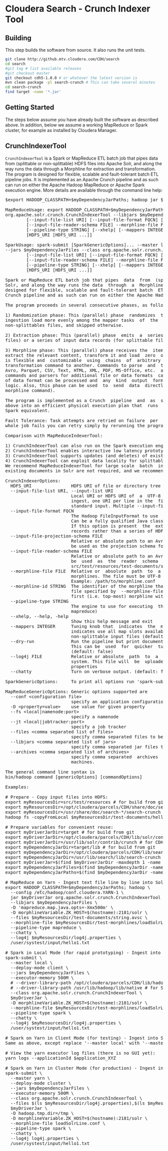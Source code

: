 # Cloudera Search - Crunch Indexer Tool

## Building

This step builds the software from source. It also runs the unit tests.

```bash
git clone http://github.mtv.cloudera.com/CDH/search
cd search
#git tag # list available releases
#git checkout master
git checkout cdh5-1.0.0 # or whatever the latest version is
mvn clean package -pl search-crunch # This can take several minutes
cd search-crunch
find target -name '*.jar'
```

## Getting Started

The steps below assume you have already built the software as described above.
In addition, below we assume a working MapReduce or Spark cluster, for example as installed by Cloudera Manager.

## CrunchIndexerTool

`CrunchIndexerTool` is a Spark or MapReduce ETL batch job that pipes data from (splittable or non-splittable) HDFS files into Apache  Solr,  and  along the way runs the data through a Morphline  for extraction  and transformation. The program is
designed for flexible, scalable and fault-tolerant batch ETL pipeline jobs. It is implemented as an  Apache  Crunch  pipeline and as such can run
on either the Apache Hadoop MapReduce or Apache Spark execution engine. More details are available through the command line help:

<pre>
$export HADOOP_CLASSPATH=$myDependencyJarPaths; hadoop jar $myDriverJar org.apache.solr.crunch.CrunchIndexerTool -help

MapReduceUsage: export HADOOP_CLASSPATH=$myDependencyJarPaths; hadoop jar $myDriverJar 
org.apache.solr.crunch.CrunchIndexerTool --libjars $myDependencyJarFiles [MapReduceGenericOptions]...
        [--input-file-list URI] [--input-file-format FQCN] [--input-file-projection-schema FILE]
        [--input-file-reader-schema FILE] --morphline-file FILE [--morphline-id STRING]
        [--pipeline-type STRING] [--xhelp] [--mappers INTEGER] [--dry-run] [--log4j FILE] [--chatty]
        [HDFS_URI [HDFS_URI ...]]

SparkUsage: spark-submit [SparkGenericOptions]... --master local|yarn --deploy-mode client|cluster
--jars $myDependencyJarFiles --class org.apache.solr.crunch.CrunchIndexerTool $myDriverJar
        [--input-file-list URI] [--input-file-format FQCN] [--input-file-projection-schema FILE]
        [--input-file-reader-schema FILE] --morphline-file FILE [--morphline-id STRING]
        [--pipeline-type STRING] [--xhelp] [--mappers INTEGER] [--dry-run] [--log4j FILE] [--chatty]
        [HDFS_URI [HDFS_URI ...]]

Spark or MapReduce ETL batch job that pipes  data  from  (splittable or non-splittable) HDFS files into Apache
Solr, and along the way runs the data  through  a  Morphline for extraction and transformation. The program is
designed for flexible, scalable and fault-tolerant batch  ETL  pipeline  jobs.  It is implemented as an Apache
Crunch pipeline and as such can run on either the Apache Hadoop MapReduce or Apache Spark execution engine.

The program proceeds in several consecutive phases, as follows: 

1) Randomization phase: This (parallel) phase  randomizes  the  list  of  HDFS  input files in order to spread
ingestion load more evenly among the mapper tasks  of  the  subsequent  phase. This phase is only executed for
non-splittables files, and skipped otherwise.

2) Extraction phase: This (parallel) phase  emits  a  series  of  HDFS  file input streams (for non-splittable
files) or a series of input data records (for splittable files). 

3) Morphline phase: This (parallel) phase receives the  items  of  the previous phase, and uses a Morphline to
extract the relevant content, transform it and load  zero  or  more documents into Solr. The ETL functionality
is flexible and  customizable  using  chains  of  arbitrary  morphline  commands  that  pipe  records from one
transformation command to another. Commands to parse  and  transform  a  set  of standard data formats such as
Avro, Parquet, CSV, Text, HTML, XML, PDF, MS-Office, etc.  are  provided out of the box, and additional custom
commands and parsers for additional file or data formats  can  be added as custom morphline commands. Any kind
of data format can be processed and  any  kind  output  format  can  be  generated by any custom Morphline ETL
logic. Also, this phase can be used  to  send  data  directly  to  a  live SolrCloud cluster (via the loadSolr
morphline command).

The program is implemented as a Crunch  pipeline  and  as  such  Crunch optimizes the logical phases mentioned
above into an efficient physical execution plan that  runs  a  single mapper-only job, or as the corresponding
Spark equivalent.

Fault Tolerance: Task attempts are retried on failure  per  the  standard MapReduce or Spark semantics. If the
whole job fails you can retry simply by rerunning the program again using the same arguments.

Comparison with MapReduceIndexerTool: 

1) CrunchIndexerTool can also run on the Spark execution engine, not just on MapReduce. 
2) CrunchIndexerTool enables interactive low latency prototyping, in particular in Spark 'local' mode. 
3) CrunchIndexerTool supports updates (and deletes) of existing documents in Solr, not just inserts. 
4) CrunchIndexerTool can exploit data locality for splittable Hadoop files (text, avro, avroParquet). 
We recommend MapReduceIndexerTool for large scale  batch  ingestion  use  cases  where updates (or deletes) of
existing documents in Solr are not required, and we recommend CrunchIndexerTool for all other use cases.

CrunchIndexerOptions:
  HDFS_URI               HDFS URI of file or directory tree to ingest. (default: [])
  --input-file-list URI, --input-list URI
                         Local URI or HDFS URI of  a  UTF-8  encoded  file  containing  a list of HDFS URIs to
                         ingest, one URI per line in the  file.  If  '-'  is specified, URIs are read from the
                         standard input. Multiple --input-file-list arguments can be specified.
  --input-file-format FQCN
                         The Hadoop FileInputFormat to use  for  extracting  data  from splittable HDFS files.
                         Can be a fully qualified Java class  name  or one of ['text', 'avro', 'avroParquet'].
                         If this option is present  the  extraction  phase  will  emit  a series of input data
                         records rather than a series of HDFS file input streams.
  --input-file-projection-schema FILE
                         Relative or absolute path to an Avro schema  file on the local file system. This will
                         be used as the projection schema for Parquet input files.
  --input-file-reader-schema FILE
                         Relative or absolute path to an Avro schema  file on the local file system. This will
                         be  used  as  the  reader  schema   for   Avro   or  Parquet  input  files.  Example:
                         src/test/resources/test-documents/strings.avsc
  --morphline-file FILE  Relative or  absolute  path  to  a  local  config  file  that  contains  one  or more
                         morphlines. The file must be UTF-8 encoded. It  will be uploaded to each remote task.
                         Example: /path/to/morphline.conf
  --morphline-id STRING  The identifier of the morphline that  shall  be  executed within the morphline config
                         file specified by  --morphline-file.  If  the  --morphline-id  option  is omitted the
                         first (i.e. top-most) morphline within the config file is used. Example: morphline1
  --pipeline-type STRING
                         The engine to use for executing  the  job.  Can  be 'mapreduce' or 'spark'. (default:
                         mapreduce)
  --xhelp, --help, -help
                         Show this help message and exit
  --mappers INTEGER      Tuning knob that  indicates  the  maximum  number  of  MR  mapper  tasks  to  use. -1
                         indicates use all map slots available on  the cluster. This parameter only applies to
                         non-splittable input files (default: -1)
  --dry-run              Run the pipeline but print documents  to  stdout  instead  of loading them into Solr.
                         This can be  used  for  quicker  turnaround  during  early  trial  &  debug sessions.
                         (default: false)
  --log4j FILE           Relative or absolute  path  to  a  log4j.properties  config  file  on  the local file
                         system. This file will  be  uploaded  to  each  remote task. Example: /path/to/log4j.
                         properties
  --chatty               Turn on verbose output. (default: false)

SparkGenericOptions:     To print all options run 'spark-submit --help'

MapReduceGenericOptions: Generic options supported are
  --conf &lt;configuration file&gt;
                         specify an application configuration file
  -D &lt;property=value&gt;    use value for given property
  --fs &lt;local|namenode:port&gt;
                         specify a namenode
  --jt &lt;local|jobtracker:port&gt;
                         specify a job tracker
  --files &lt;comma separated list of files&gt;
                         specify comma separated files to be copied to the map reduce cluster
  --libjars &lt;comma separated list of jars&gt;
                         specify comma separated jar files to include in the classpath.
  --archives &lt;comma separated list of archives&gt;
                         specify comma separated  archives  to  be  unarchived  on  the compute
                         machines.

The general command line syntax is
bin/hadoop command [genericOptions] [commandOptions]

Examples: 

# Prepare - Copy input files into HDFS:
export myResourcesDir=src/test/resources # for build from git
export myResourcesDir=/opt/cloudera/parcels/CDH/share/doc/search-*/search-crunch # for CDH with parcels
export myResourcesDir=/usr/share/doc/search-*/search-crunch # for CDH with packages
hadoop fs -copyFromLocal $myResourcesDir/test-documents/hello1.txt hdfs:/user/systest/input/

# Prepare variables for convenient reuse:
export myDriverJarDir=target # for build from git
export myDriverJarDir=/opt/cloudera/parcels/CDH/lib/solr/contrib/crunch # for CDH with parcels
export myDriverJarDir=/usr/lib/solr/contrib/crunch # for CDH with packages
export myDependencyJarDir=target/lib # for build from git
export myDependencyJarDir=/opt/cloudera/parcels/CDH/lib/search/lib/search-crunch # for CDH with parcels
export myDependencyJarDir=/usr/lib/search/lib/search-crunch # for CDH with packages
export myDriverJar=$(find $myDriverJarDir -maxdepth 1 -name 'search-crunch-*.jar' ! -name '*-job.jar' ! -name '*-sources.jar')
export myDependencyJarFiles=$(find $myDependencyJarDir -name '*.jar' | sort | tr '\n' ',' | head -c -1)
export myDependencyJarPaths=$(find $myDependencyJarDir -name '*.jar' | sort | tr '\n' ':' | head -c -1)

# MapReduce on Yarn - Ingest text file line by line into Solr:
export HADOOP_CLASSPATH=$myDependencyJarPaths; hadoop \
  --config /etc/hadoop/conf.cloudera.YARN-1 \
  jar $myDriverJar org.apache.solr.crunch.CrunchIndexerTool \
  --libjars $myDependencyJarFiles \
  -D 'mapreduce.map.java.opts=-Xmx500m' \
  -D morphlineVariable.ZK_HOST=$(hostname):2181/solr \
  --files $myResourcesDir/test-documents/string.avsc \
  --morphline-file $myResourcesDir/test-morphlines/loadSolrLine.conf \
  --pipeline-type mapreduce \
  --chatty \
  --log4j $myResourcesDir/log4j.properties \
  /user/systest/input/hello1.txt

# Spark in Local Mode (for rapid prototyping) - Ingest into Solr:
spark-submit \
  --master local \
  --deploy-mode client \
  --jars $myDependencyJarFiles \
  --executor-memory 500M \
  # --driver-library-path /opt/cloudera/parcels/CDH/lib/hadoop/lib/native # for Snappy on CDH with parcels\
  # --driver-library-path /usr/lib/hadoop/lib/native # for Snappy on CDH with packages \
  --class org.apache.solr.crunch.CrunchIndexerTool \
  $myDriverJar \
  -D morphlineVariable.ZK_HOST=$(hostname):2181/solr \
  --morphline-file $myResourcesDir/test-morphlines/loadSolrLine.conf \
  --pipeline-type spark \
  --chatty \
  --log4j $myResourcesDir/log4j.properties \
  /user/systest/input/hello1.txt

# Spark on Yarn in Client Mode (for testing) - Ingest into Solr:
Same as above, except replace '--master local' with '--master yarn'

# View the yarn executor log files (there is no GUI yet):
yarn logs --applicationId $application_XYZ

# Spark on Yarn in Cluster Mode (for production) - Ingest into Solr:
spark-submit \
  --master yarn \
  --deploy-mode cluster \
  --jars $myDependencyJarFiles \
  --executor-memory 500M \
  --class org.apache.solr.crunch.CrunchIndexerTool \
  --files $(ls $myResourcesDir/log4j.properties),$(ls $myResourcesDir/test-morphlines/loadSolrLine.conf) \
  $myDriverJar \
  -D hadoop.tmp.dir=/tmp \
  -D morphlineVariable.ZK_HOST=$(hostname):2181/solr \
  --morphline-file loadSolrLine.conf \
  --pipeline-type spark \
  --chatty \
  --log4j log4j.properties \
  /user/systest/input/hello1.txt
</pre>
  
